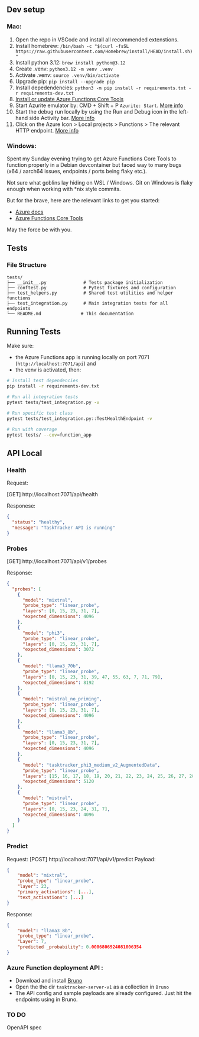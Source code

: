 ## Dev setup

### Mac:

1. Open the repo in VSCode and install all recommended extenstions.
1. Install homebrew: `/bin/bash -c "$(curl -fsSL https://raw.githubusercontent.com/Homebrew/install/HEAD/install.sh)"`
1. Install python 3.12: `brew install python@3.12`
1. Create .venv: `python3.12 -m venv .venv`
1. Activate .venv: `source .venv/bin/activate`
1. Upgrade pip: `pip install --upgrade pip`
1. Install depedendencies: `python3 -m pip install -r requirements.txt -r requirements-dev.txt`
1. [Install or update Azure Functions Core Tools](https://learn.microsoft.com/en-us/azure/azure-functions/create-first-function-vs-code-python#install-or-update-core-tools)
1. Start Azurite emulator by: CMD + Shift + P `Azurite: Start`. [More info](https://learn.microsoft.com/en-us/azure/azure-functions/create-first-function-vs-code-python#start-the-emulator)
1. Start the debug run locally by using the Run and Debug icon in the left-hand side Activity bar. [More info](https://learn.microsoft.com/en-us/azure/azure-functions/create-first-function-vs-code-python#run-the-function-locally)
1. Click on the Azure Icon > Local projects > Functions > The relevant HTTP endpoint. [More info](https://learn.microsoft.com/en-us/azure/azure-functions/create-first-function-vs-code-python#run-the-function-locally)

### Windows:

Spent my Sunday evening trying to get Azure Functions Core Tools to function properly in a Debian devcontainer but faced way to many bugs (x64 / aarch64 issues, endpoints / ports being flaky etc.).

Not sure what goblins lay hiding on WSL / Windows. 
Git on Windows is flaky enough when working with *nix style commits.

But for the brave, here are the relevant links to get you started:
- [Azure docs](https://learn.microsoft.com/en-us/azure/azure-functions/create-first-function-vs-code-python#run-the-function-locally)
- [Azure Functions Core Tools](https://github.com/Azure/azure-functions-core-tools)

May the force be with you.

## Tests

### File Structure

```
tests/
├── __init__.py              # Tests package initialization
├── conftest.py              # Pytest fixtures and configuration
├── test_helpers.py          # Shared test utilities and helper functions
├── test_integration.py      # Main integration tests for all endpoints
└── README.md               # This documentation
```

## Running Tests

Make sure:
- the Azure Functions app is running locally on port 7071 (`http://localhost:7071/api`) and
- the venv is activated, then:

```bash
# Install test dependencies
pip install -r requirements-dev.txt

# Run all integration tests
pytest tests/test_integration.py -v

# Run specific test class
pytest tests/test_integration.py::TestHealthEndpoint -v

# Run with coverage
pytest tests/ --cov=function_app
```

## API Local

### Health

Request:

[GET] http://localhost:7071/api/health

Responese:

```json
{
  "status": "healthy",
  "message": "TaskTracker API is running"
}
```

### Probes

[GET] http://localhost:7071/api/v1/probes

Response:

```json
{
  "probes": [
    {
      "model": "mixtral",
      "probe_type": "linear_probe",
      "layers": [0, 15, 23, 31, 7],
      "expected_dimensions": 4096
    },
    {
      "model": "phi3",
      "probe_type": "linear_probe",
      "layers": [0, 15, 23, 31, 7],
      "expected_dimensions": 3072
    },
    {
      "model": "llama3_70b",
      "probe_type": "linear_probe",
      "layers": [0, 15, 23, 31, 39, 47, 55, 63, 7, 71, 79],
      "expected_dimensions": 8192
    },
    {
      "model": "mistral_no_priming",
      "probe_type": "linear_probe",
      "layers": [0, 15, 23, 31, 7],
      "expected_dimensions": 4096
    },
    {
      "model": "llama3_8b",
      "probe_type": "linear_probe",
      "layers": [0, 15, 23, 31, 7],
      "expected_dimensions": 4096
    },
    {
      "model": "tasktracker_phi3_medium_v2_AugmentedData",
      "probe_type": "linear_probe",
      "layers": [15, 16, 17, 18, 19, 20, 21, 22, 23, 24, 25, 26, 27, 28, 29, 30, 31],
      "expected_dimensions": 5120
    },
    {
      "model": "mistral",
      "probe_type": "linear_probe",
      "layers": [0, 15, 23, 24, 31, 7],
      "expected_dimensions": 4096
    }
  ]
}
```

### Predict

Request: [POST] http://localhost:7071/api/v1/predict
Payload: 
```json
{
    "model": "mixtral",
    "probe_type": "linear_probe",
    "layer": 23,
    "primary_activations": [...],
    "text_activations": [...]
}
```

Response:
```json
{
    "model": "llama3_8b",
    "probe_type": "linear_probe",
    "Layer": 7,
    "predicted _probability": 0.0006806924081006354
}
```

### Azure Function deployment API :

- Download and install [Bruno](https://www.usebruno.com/downloads)
- Open the the dir `tasktracker-server-v1` as a collection in `Bruno`
- The API config and sample payloads are already configured. Just hit the endpoints using in Bruno.

### TO DO
OpenAPI spec 






